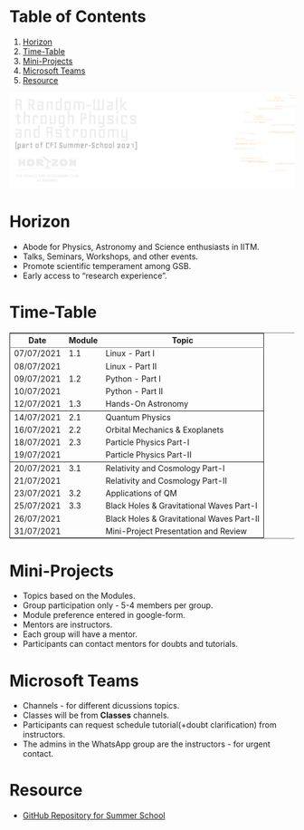 # Table of Contents

1.  [Horizon](#org4cec39f)
2.  [Time-Table](#org229ade1)
3.  [Mini-Projects](#org224cef5)
4.  [Microsoft Teams](#org676b3f6)
5.  [Resource](#org5f94d04)

![img](./img/banner-summer-school.webp)

<a id="org4cec39f"></a>

# Horizon

- Abode for Physics, Astronomy and Science enthusiasts in IITM.
- Talks, Seminars, Workshops, and other events.
- Promote scientific temperament among GSB.
- Early access to &ldquo;research experience&rdquo;.

<a id="org229ade1"></a>

# Time-Table

<table border="2" cellspacing="0" cellpadding="6" rules="groups" frame="hsides">

<colgroup>
<col  class="org-left" />

<col  class="org-right" />

<col  class="org-left" />
</colgroup>
<thead>
<tr>
<th scope="col" class="org-left"><b>Date</b></th>
<th scope="col" class="org-right"><b>Module</b></th>
<th scope="col" class="org-left"><b>Topic</b></th>
</tr>
</thead>

<tbody>
<tr>
<td class="org-left">07/07/2021</td>
<td class="org-right">1.1</td>
<td class="org-left">Linux - Part I</td>
</tr>

<tr>
<td class="org-left">08/07/2021</td>
<td class="org-right">&#xa0;</td>
<td class="org-left">Linux - Part II</td>
</tr>

<tr>
<td class="org-left">09/07/2021</td>
<td class="org-right">1.2</td>
<td class="org-left">Python - Part I</td>
</tr>

<tr>
<td class="org-left">10/07/2021</td>
<td class="org-right">&#xa0;</td>
<td class="org-left">Python - Part II</td>
</tr>

<tr>
<td class="org-left">12/07/2021</td>
<td class="org-right">1.3</td>
<td class="org-left">Hands-On Astronomy</td>
</tr>
</tbody>

<tbody>
<tr>
<td class="org-left">14/07/2021</td>
<td class="org-right">2.1</td>
<td class="org-left">Quantum Physics</td>
</tr>

<tr>
<td class="org-left">16/07/2021</td>
<td class="org-right">2.2</td>
<td class="org-left">Orbital Mechanics &amp; Exoplanets</td>
</tr>

<tr>
<td class="org-left">18/07/2021</td>
<td class="org-right">2.3</td>
<td class="org-left">Particle Physics Part-I</td>
</tr>

<tr>
<td class="org-left">19/07/2021</td>
<td class="org-right">&#xa0;</td>
<td class="org-left">Particle Physics Part-II</td>
</tr>
</tbody>

<tbody>
<tr>
<td class="org-left">20/07/2021</td>
<td class="org-right">3.1</td>
<td class="org-left">Relativity and Cosmology Part-I</td>
</tr>

<tr>
<td class="org-left">21/07/2021</td>
<td class="org-right">&#xa0;</td>
<td class="org-left">Relativity and Cosmology Part-II</td>
</tr>

<tr>
<td class="org-left">23/07/2021</td>
<td class="org-right">3.2</td>
<td class="org-left">Applications of QM</td>
</tr>

<tr>
<td class="org-left">25/07/2021</td>
<td class="org-right">3.3</td>
<td class="org-left">Black Holes &amp; Gravitational Waves Part-I</td>
</tr>

<tr>
<td class="org-left">26/07/2021</td>
<td class="org-right">&#xa0;</td>
<td class="org-left">Black Holes &amp; Gravitational Waves Part-II</td>
</tr>

<tr>
<td class="org-left">31/07/2021</td>
<td class="org-right">&#xa0;</td>
<td class="org-left">Mini-Project Presentation and Review</td>
</tr>
</tbody>
</table>

<a id="org224cef5"></a>

# Mini-Projects

- Topics based on the Modules.
- Group participation only - 5-4 members per group.
- Module preference entered in google-form.
- Mentors are instructors.
- Each group will have a mentor.
- Participants can contact mentors for doubts and tutorials.

<a id="org676b3f6"></a>

# Microsoft Teams

- Channels - for different dicussions topics.
- Classes will be from **Classes** channels.
- Participants can request schedule tutorial(+doubt clarification) from
  instructors.
- The admins in the WhatsApp group are the instructors - for urgent contact.

<a id="org5f94d04"></a>

# Resource

- [GitHub Repository for Summer School](https://github.com/HorizonIITM/summer-school-2021)
